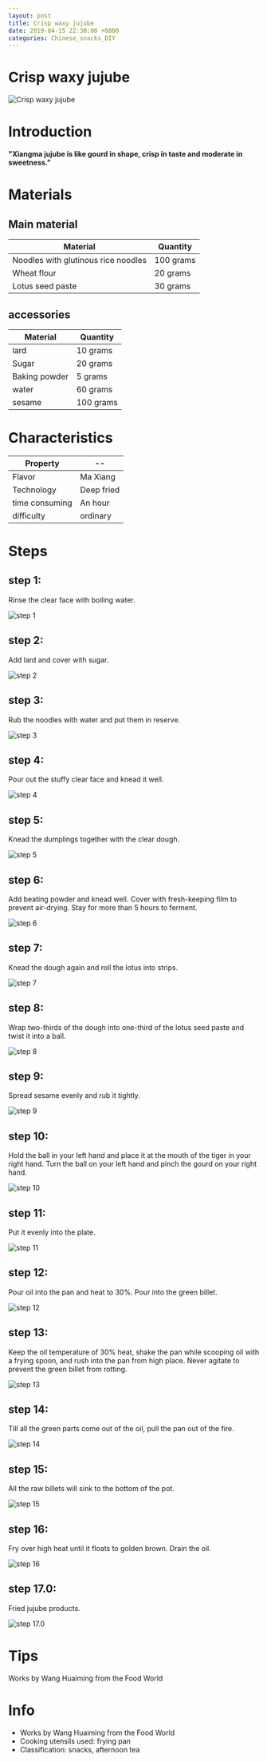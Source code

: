 ```yaml
---
layout: post
title: Crisp waxy jujube
date: 2019-04-15 22:30:00 +0800
categories: Chinese_snacks_DIY
---
```


# Crisp waxy jujube

![Crisp waxy jujube]({{site.baseurl}}/img/418980/418980.jpg)

# Introduction

**"Xiangma jujube is like gourd in shape, crisp in taste and moderate in sweetness."**

# Materials


## Main material

Material|Quantity
--|--
Noodles with glutinous rice noodles|100 grams
Wheat flour|20 grams
Lotus seed paste|30 grams

## accessories

Material|Quantity
--|--
lard|10 grams
Sugar|20 grams
Baking powder|5 grams
water|60 grams
sesame|100 grams

# Characteristics

Property|--
--|--
Flavor|Ma Xiang
Technology|Deep fried
time consuming|An hour
difficulty|ordinary

# Steps

## step 1:

Rinse the clear face with boiling water.

![step 1]({{site.baseurl}}/img/418980/1.jpg)

## step 2:

Add lard and cover with sugar.

![step 2]({{site.baseurl}}/img/418980/2.jpg)

## step 3:

Rub the noodles with water and put them in reserve.

![step 3]({{site.baseurl}}/img/418980/3.jpg)

## step 4:

Pour out the stuffy clear face and knead it well.

![step 4]({{site.baseurl}}/img/418980/4.jpg)

## step 5:

Knead the dumplings together with the clear dough.

![step 5]({{site.baseurl}}/img/418980/5.jpg)

## step 6:

Add beating powder and knead well. Cover with fresh-keeping film to prevent air-drying. Stay for more than 5 hours to ferment.

![step 6]({{site.baseurl}}/img/418980/6.jpg)

## step 7:

Knead the dough again and roll the lotus into strips.

![step 7]({{site.baseurl}}/img/418980/7.jpg)

## step 8:

Wrap two-thirds of the dough into one-third of the lotus seed paste and twist it into a ball.

![step 8]({{site.baseurl}}/img/418980/8.jpg)

## step 9:

Spread sesame evenly and rub it tightly.

![step 9]({{site.baseurl}}/img/418980/9.jpg)

## step 10:

Hold the ball in your left hand and place it at the mouth of the tiger in your right hand. Turn the ball on your left hand and pinch the gourd on your right hand.

![step 10]({{site.baseurl}}/img/418980/10.jpg)

## step 11:

Put it evenly into the plate.

![step 11]({{site.baseurl}}/img/418980/11.jpg)

## step 12:

Pour oil into the pan and heat to 30%. Pour into the green billet.

![step 12]({{site.baseurl}}/img/418980/12.jpg)

## step 13:

Keep the oil temperature of 30% heat, shake the pan while scooping oil with a frying spoon, and rush into the pan from high place. Never agitate to prevent the green billet from rotting.

![step 13]({{site.baseurl}}/img/418980/13.jpg)

## step 14:

Till all the green parts come out of the oil, pull the pan out of the fire.

![step 14]({{site.baseurl}}/img/418980/14.jpg)

## step 15:

All the raw billets will sink to the bottom of the pot.

![step 15]({{site.baseurl}}/img/418980/15.jpg)

## step 16:

Fry over high heat until it floats to golden brown. Drain the oil.

![step 16]({{site.baseurl}}/img/418980/16.jpg)

## step 17.0:

Fried jujube products.

![step 17.0]({{site.baseurl}}/img/418980/17.jpg)

# Tips

Works by Wang Huaiming from the Food World

# Info

- Works by Wang Huaiming from the Food World
- Cooking utensils used: frying pan
- Classification: snacks, afternoon tea